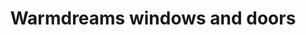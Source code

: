 ---
title: "Warmdreams windows and doors"
url: /east-dundee/warmdreams-windows-and-doors/
shop: doors
---